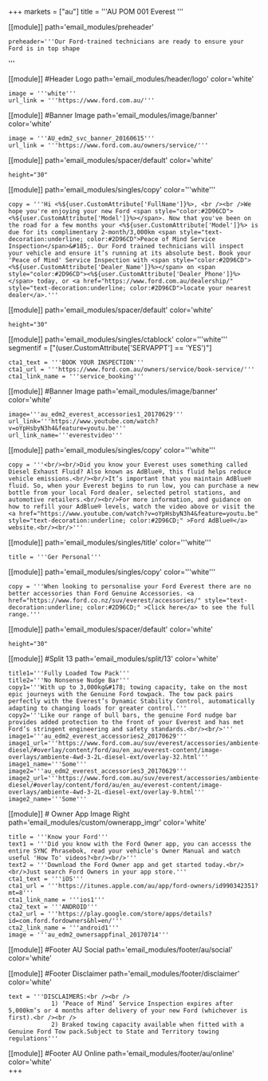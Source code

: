 +++
markets = ["au"]
title = '''AU POM 001 Everest '''

[[module]]
path='email_modules/preheader'

	preheader='''Our Ford-trained technicians are ready to ensure your Ford is in top shape
'''
    
[[module]] #Header Logo
path='email_modules/header/logo'
color='white'

	image = '''white'''
	url_link = '''https://www.ford.com.au/'''


[[module]] #Banner Image
path='email_modules/image/banner'
color='white'

	image = '''AU_edm2_svc_banner_20160615'''
	url_link = '''https://www.ford.com.au/owners/service/'''
    
[[module]]
path='email_modules/spacer/default'
color='white'

	height="30"
    
[[module]]
path='email_modules/singles/copy'
color='''white'''

	copy = '''Hi <%${user.CustomAttribute['FullName']}%>, <br /><br />We hope you're enjoying your new Ford <span style="color:#2D96CD"><%${user.CustomAttribute['Model']}%></span>. Now that you've been on the road for a few months your <%${user.CustomAttribute['Model']}%> is due for its complimentary 2-month/3,000km <span style="text-decoration:underline; color:#2D96CD">Peace of Mind Service Inspection</span>&#185;. Our Ford trained technicians will inspect your vehicle and ensure it’s running at its absolute best. Book your 'Peace of Mind' Service Inspection with <span style="color:#2D96CD"><%${user.CustomAttribute['Dealer_Name']}%></span> on <span style="color:#2D96CD"><%${user.CustomAttribute['Dealer_Phone']}%></span> today, or <a href="https://www.ford.com.au/dealership/" style="text-decoration:underline; color:#2D96CD">locate your nearest dealer</a>.'''

[[module]]
path='email_modules/spacer/default'
color='white'

	height="30"

[[module]]
path='email_modules/singles/ctablock'
color='''white'''
segmentif = ["(user.CustomAttribute['SERVAPPT'] == 'YES')"]

	cta1_text = '''BOOK YOUR INSPECTION'''
	cta1_url = '''https://www.ford.com.au/owners/service/book-service/'''
	cta1_link_name = '''service_booking'''

[[module]] #Banner Image
path='email_modules/image/banner'
color='white'

	image='''au_edm2_everest_accessories1_20170629'''
	url_link='''https://www.youtube.com/watch?v=oYpHsbyN3h4&feature=youtu.be'''
	url_link_name='''everestvideo'''
    
[[module]]
path='email_modules/singles/copy'
color='''white'''

	copy = '''<br/><br/>Did you know your Everest uses something called Diesel Exhaust Fluid? Also known as AdBlue®, this fluid helps reduce vehicle emissions.<br/><br/>It’s important that you maintain AdBlue® fluid. So, when your Everest begins to run low, you can purchase a new bottle from your local Ford dealer, selected petrol stations, and automotive retailers.<br/><br/>For more information, and guidance on how to refill your AdBlue® levels, watch the video above or visit the <a href="https://www.youtube.com/watch?v=oYpHsbyN3h4&feature=youtu.be" style="text-decoration:underline; color:#2D96CD;" >Ford AdBlue®</a> website.<br/><br/>'''  
    
[[module]]
path='email_modules/singles/title'
color='''white'''

	title = '''Ger Personal'''   
    
[[module]]
path='email_modules/singles/copy'
color='''white'''

	copy = '''When looking to personalise your Ford Everest there are no better accessories than Ford Genuine Accessories. <a href="https://www.ford.co.nz/suv/everest/accessories/" style="text-decoration:underline; color:#2D96CD;" >Click here</a> to see the full range.'''    
    
[[module]]
path='email_modules/spacer/default'
color='white'

	height="30"
    
 [[module]] #Split 13
path='email_modules/split/13'
color='white'

	title1='''Fully Loaded Tow Pack'''
	title2='''No Nonsense Nudge Bar'''
	copy1='''With up to 3,000kg&#178; towing capacity, take on the most epic journeys with the Genuine Ford towpack. The tow pack pairs perfectly with the Everest’s Dynamic Stability Control, automatically adapting to changing loads for greater control.'''
	copy2='''Like our range of bull bars, the genuine Ford nudge bar provides added protection to the front of your Everest and has met Ford’s stringent engineering and safety standards.<br/><br/>'''
	image1='''au_edm2_everest_accessories2_20170629'''
    image1_url='''https://www.ford.com.au/suv/everest/accessories/ambiente-diesel/#overlay/content/ford/au/en_au/everest-content/image-overlays/ambiente-4wd-3-2L-diesel-ext/overlay-32.html'''
    image1_name='''Some'''
    image2='''au_edm2_everest_accessories3_20170629'''
    image2_url='''https://www.ford.com.au/suv/everest/accessories/ambiente-diesel/#overlay/content/ford/au/en_au/everest-content/image-overlays/ambiente-4wd-3-2L-diesel-ext/overlay-9.html'''
    image2_name='''Some'''

[[module]] # Owner App Image Right
path='email_modules/custom/ownerapp_imgr'
color='white'

	title = '''Know your Ford'''
	text1 = '''Did you know with the Ford Owner app, you can accesss the entire SYNC Phrasebok, read your vehicle's Owner Manual and watch useful 'How To' videos?<br/><br/>'''
	text2 = '''Download the Ford Owner app and get started today.<br/><br/>Just search Ford Owners in your app store.'''
	cta1_text = '''iOS'''
	cta1_url = '''https://itunes.apple.com/au/app/ford-owners/id990342351?mt=8'''
	cta1_link_name = '''ios1'''
	cta2_text = '''ANDROID'''
	cta2_url = '''https://play.google.com/store/apps/details?id=com.ford.fordowners&hl=en/'''
	cta2_link_name = '''android1'''
	image = '''au_edm2_ownersappfinal_20170714'''

[[module]] #Footer AU Social
path='email_modules/footer/au/social'
color='white'

[[module]] #Footer Disclaimer 
path='email_modules/footer/disclaimer'
color='white'

	text = '''DISCLAIMERS:<br /><br />
				1) ‘Peace of Mind’ Service Inspection expires after 5,000km’s or 4 months after delivery of your new Ford (whichever is first).<br /><br />
                2) Braked towing capacity available when fitted with a Genuine Ford Tow pack.Subject to State and Territory towing regulations'''

[[module]] #Footer AU Online
path='email_modules/footer/au/online'
color='white'    
+++